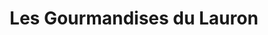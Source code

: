 ---
title: "Les Gourmandises du Lauron"
url: /molleges/les-gourmandises-du-lauron/
shop: boulangerie
---